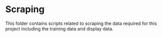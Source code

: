 # Scraping

This folder contains scripts related to scraping the data required for this project
including the training data and display data.
